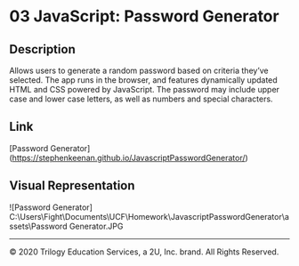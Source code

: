 # 03 JavaScript: Password Generator

## Description

Allows users to generate a random password based on criteria they’ve selected. The app runs in the browser, and features dynamically updated HTML and CSS powered by JavaScript. The password may include upper case and lower case letters, as well as numbers and special characters. 

## Link

[Password Generator] (https://stephenkeenan.github.io/JavascriptPasswordGenerator/)

## Visual Representation
![Password Generator] C:\Users\Fight\Documents\UCF\Homework\JavascriptPasswordGenerator\assets\Password Generator.JPG

- - -
© 2020 Trilogy Education Services, a 2U, Inc. brand. All Rights Reserved.
